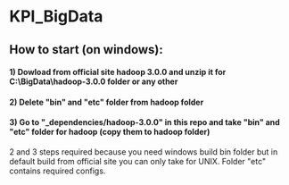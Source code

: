 # KPI_BigData

## How to start (on windows):
#### 1) Dowload from official site hadoop 3.0.0 and unzip it for C:\BigData\hadoop-3.0.0 folder or any other
#### 2) Delete "bin" and "etc" folder from hadoop folder
#### 3) Go to "_dependencies/hadoop-3.0.0" in this repo and take "bin" and "etc" folder for hadoop (copy them to hadoop folder)
2 and 3 steps required because you need windows build bin folder but in default build from official site you can only take for UNIX. Folder "etc" contains required configs.
